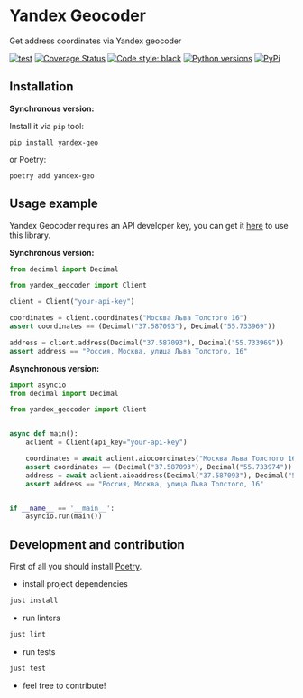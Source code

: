 # Yandex Geocoder

Get address coordinates via Yandex geocoder

[![test](https://github.com/sivakov512/yandex-geocoder/workflows/test/badge.svg)](https://github.com/sivakov512/yandex-geocoder/actions?query=workflow%3Atest)
[![Coverage Status](https://coveralls.io/repos/github/sivakov512/yandex-geocoder/badge.svg?branch=master)](https://coveralls.io/github/sivakov512/yandex-geocoder?branch=master)
[![Code style: black](https://img.shields.io/badge/code%20style-black-000000.svg)](https://github.com/ambv/black)
[![Python versions](https://img.shields.io/pypi/pyversions/yandex-geocoder.svg)](https://pypi.python.org/pypi/yandex-geocoder)
[![PyPi](https://img.shields.io/pypi/v/yandex-geocoder.svg)](https://pypi.python.org/pypi/yandex-geocoder)

## Installation

**Synchronous version:**

Install it via `pip` tool:

```shell
pip install yandex-geo
```

or Poetry:

```shell
poetry add yandex-geo
```

## Usage example

Yandex Geocoder requires an API developer key, you can get it [here](https://developer.tech.yandex.ru/services/) to use
this library.

**Synchronous version:**

```python
from decimal import Decimal

from yandex_geocoder import Client

client = Client("your-api-key")

coordinates = client.coordinates("Москва Льва Толстого 16")
assert coordinates == (Decimal("37.587093"), Decimal("55.733969"))

address = client.address(Decimal("37.587093"), Decimal("55.733969"))
assert address == "Россия, Москва, улица Льва Толстого, 16"
```

**Asynchronous version:**

```python
import asyncio
from decimal import Decimal

from yandex_geocoder import Client


async def main():
    aclient = Client(api_key="your-api-key")

    coordinates = await aclient.aiocoordinates("Москва Льва Толстого 16")
    assert coordinates == (Decimal("37.587093"), Decimal("55.733974"))
    address = await aclient.aioaddress(Decimal("37.587093"), Decimal("55.733974"))
    assert address == "Россия, Москва, улица Льва Толстого, 16"


if __name__ == '__main__':
    asyncio.run(main())
```

## Development and contribution

First of all you should install [Poetry](https://python-poetry.org).

- install project dependencies

```bash
just install
```

- run linters

```bash
just lint
```

- run tests

```bash
just test
```

- feel free to contribute!
